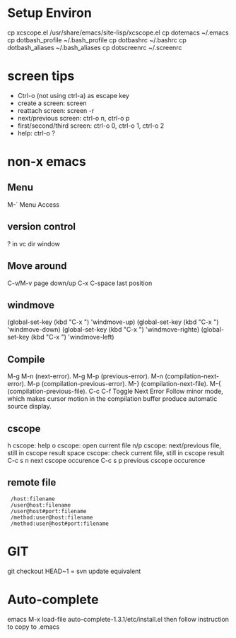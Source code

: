 Setup Environ
=============
cp xcscope.el /usr/share/emacs/site-lisp/xcscope.el
cp dotemacs ~/.emacs
cp dotbash_profile ~/.bash_profile
cp dotbashrc ~/.bashrc
cp dotbash_aliases ~/.bash_aliases
cp dotscreenrc ~/.screenrc

screen tips
===========
- Ctrl-o (not using ctrl-a) as escape key
- create a screen: screen
- reattach screen: screen -r
- next/previous screen: ctrl-o n, ctrl-o p
- first/second/third screen: ctrl-o 0, ctrl-o 1, ctrl-o 2
- help: ctrl-o ?

non-x emacs
===========

Menu
----
M-`                  Menu Access

version control
---------------
?                     in vc dir window

Move around
-----------
C-v/M-v          page down/up
C-x C-space  last position

windmove
--------
(global-set-key (kbd "C-x <up>") 'windmove-up) 
(global-set-key (kbd "C-x <down>") 'windmove-down) 
(global-set-key (kbd "C-x <right>") 'windmove-righte) 
(global-set-key (kbd "C-x <left>") 'windmove-left)

Compile
-------
M-g M-n (next-error). 
M-g M-p (previous-error). 
M-n     (compilation-next-error). 
M-p     (compilation-previous-error). 
M-}     (compilation-next-file). 
M-{     (compilation-previous-file). 
C-c C-f Toggle Next Error Follow minor mode, which makes cursor motion in the compilation buffer produce automatic source display.

 
cscope
------
h                     cscope: help
o                     cscope: open current file
n/p                  cscope: next/previous file, still in cscope result
space             cscope: check current file, still in cscope result
C-c s n   next cscope occurence
C-c s p   previous cscope occurence

remote file
-----------
     /host:filename
     /user@host:filename
     /user@host#port:filename
     /method:user@host:filename
     /method:user@host#port:filename

GIT
===
git checkout HEAD~1 = svn update equivalent

Auto-complete
=============
emacs
M-x load-file
auto-complete-1.3.1/etc/install.el
then follow instruction to copy to .emacs

